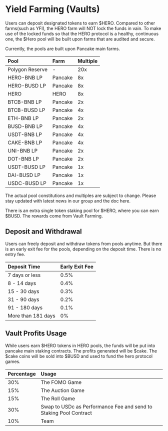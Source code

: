 # Yield Farming \(Vaults\)

Users can deposit designated tokens to earn $HERO. Compared to other farms\(such as YFI\), the HERO farm will NOT lock the funds in vain. To make use of the locked funds so that the HERO protocol is a healthy, continuous one, the $Hero pool will be built upon farms that are audited and secure.

Currently, the pools are built upon Pancake main farms.

| Pool | Farm | Multiple |
| :--- | :--- | :--- |
| Polygon Reserve | - | 20x |
| HERO-BNB LP | Pancake | 8x |
| HERO-BUSD LP | Pancake | 8x |
| HERO | HERO | 8x |
| BTCB-BNB LP | Pancake | 2x |
| BTCB-BUSD LP | Pancake | 4x |
| ETH-BNB LP | Pancake | 2x |
| BUSD-BNB LP | Pancake | 4x |
| USDT-BNB LP | Pancake | 4x |
| CAKE-BNB LP | Pancake | 4x |
| UNI-BNB LP | Pancake | 2x |
| DOT-BNB LP | Pancake | 2x |
| USDT-BUSD LP | Pancake | 1x |
| DAI-BUSD LP | Pancake | 1x |
| USDC-BUSD LP | Pancake | 1x |

The actual pool constitutions and multiples are subject to change. Please stay updated with latest news in our group and the doc here.

There is an extra single token staking pool for $HERO, where you can earn $BUSD. The rewards come from Vault Farming.

## Deposit and Withdrawal

Users can freely deposit and withdraw tokens from pools anytime. But there is an early exit fee for the pools, depending on the deposit time. There is no entry fee.

| Deposit Time | Early Exit Fee |
| :--- | :--- |
| 7 days or less | 0.5% |
| 8 - 14 days | 0.4% |
| 15 - 30 days | 0.3% |
| 31 - 90 days | 0.2% |
| 91 - 180 days | 0.1% |
| More than 181 days | 0% |

## Vault Profits Usage

While users earn $HERO tokens in HERO pools, the funds will be put into pancake main staking contracts. The profits generated will be $cake. The $cake coins will be sold into $BUSD and used to fund the hero protocol games.

| Percentage | Usage |
| :--- | :--- |
| 30% | The FOMO Game |
| 15% | The Auction Game |
| 15% | The Roll Game |
| 30% | Swap to USDc as Performance Fee and send to Staking Pool Contract |
| 10% | Team |

